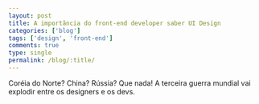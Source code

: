 ```yaml
---
layout: post
title: A importância do front-end developer saber UI Design
categories: ['blog']
tags: ['design', 'front-end']
comments: true
type: single
permalink: /blog/:title/
---
```


Coréia do Norte? China? Rússia? Que nada! A terceira guerra mundial vai explodir entre os designers e os devs.